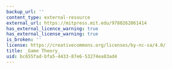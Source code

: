 ```yaml
---
backup_url: ''
content_type: external-resource
external_url: https://mitpress.mit.edu/9780262061414
has_external_licence_warning: true
has_external_license_warning: true
is_broken: ''
license: https://creativecommons.org/licenses/by-nc-sa/4.0/
title: _Game Theory_
uid: bc655fad-bfa5-4433-87e6-53274ea83ad4
---
```

